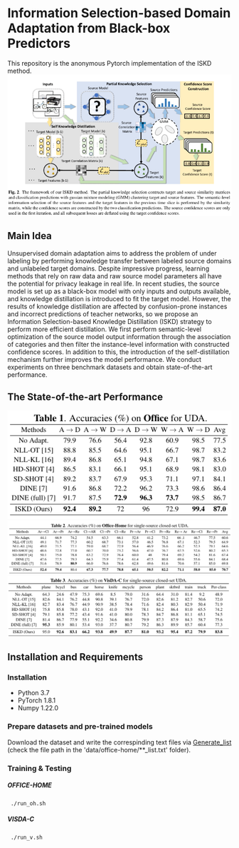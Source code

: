 # Information Selection-based Domain Adaptation from Black-box Predictors
This repository is the anonymous Pytorch implementation of the ISKD method.
![Alternative text](./image/framework.png)
## Main Idea
Unsupervised domain adaptation aims to address the problem of under labeling by performing knowledge transfer between labeled source domains and unlabeled target domains.
Despite impressive progress, learning methods that rely on raw data and raw source model parameters all have the potential for privacy leakage in real life.
In recent studies, the source model is set up as a black-box model with only inputs and outputs available, and knowledge distillation is introduced to fit the target model.
However, the results of knowledge distillation are affected by confusion-prone instances and incorrect predictions of teacher networks, so we propose an Information Selection-based Knowledge Distillation (ISKD) strategy to perform more efficient distillation. 
We first perform semantic-level optimization of the source model output information through the association of categories and then filter the instance-level information with constructed confidence scores. In addition to this, the introduction of the self-distillation mechanism further improves the model performance. We conduct experiments on three benchmark datasets and obtain state-of-the-art performance.
## The State-of-the-art Performance
![Alternative text](./image/office.png)
![Alternative text](./image/officehome.png)
![Alternative text](./image/visdac.png)

## Installation and Requirements

### Installation

- Python 3.7
- PyTorch 1.8.1
- Numpy 1.22.0

### Prepare datasets and pre-trained models
Download the dataset and write the correspinding text files via [Generate_list](https://github.com/tim-learn/Generate_list) (check the file path in the 'data/office-home/**_list.txt' folder).

### Training & Testing
##### OFFICE-HOME 
     ./run_oh.sh
      
##### VISDA-C
     ./run_v.sh
 
